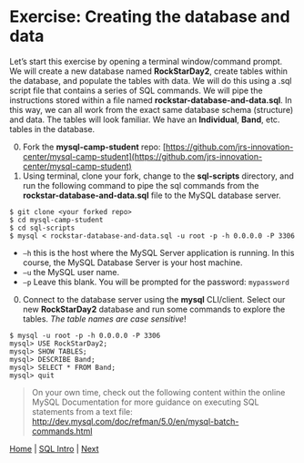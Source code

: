 # Exercise:  Creating the database and data

Let’s start this exercise by opening a terminal window/command prompt.  We will create a new database named **RockStarDay2**, create tables within the database, and populate the tables with data. We will do this using a .sql script file that contains a series of SQL commands.  We will pipe the instructions stored within a file named **rockstar-database-and-data.sql**. In this way, we can all work from the exact same database schema (structure) and data.  The tables will look familiar.  We have an **Individual**, **Band**, etc. tables in the database.  

0. Fork the **mysql-camp-student** repo:  [https://github.com/jrs-innovation-center/mysql-camp-student](https://github.com/jrs-innovation-center/mysql-camp-student)
0. Using terminal, clone your fork, change to the **sql-scripts** directory, and run the following command to pipe the sql commands from the **rockstar-database-and-data.sql** file to the MySQL database server.    

  ```
  $ git clone <your forked repo>
  $ cd mysql-camp-student
  $ cd sql-scripts
  $ mysql < rockstar-database-and-data.sql -u root -p -h 0.0.0.0 -P 3306
  ```

  - `–h` this is the host where the MySQL Server application is running.  In this course, the MySQL Database Server is your host machine.  
  -	`–u` the MySQL user name.  
  - `–p` Leave this blank. You will be prompted for the password:  `mypassword`

0. Connect to the database server using the **mysql** CLI/client.  Select our new **RockStarDay2** database and run some commands to explore the tables.  _The table names are case sensitive_!

  ```
  $ mysql -u root -p -h 0.0.0.0 -P 3306
  mysql> USE RockStarDay2;
  mysql> SHOW TABLES;
  mysql> DESCRIBE Band;
  mysql> SELECT * FROM Band;
  mysql> quit
  ```

> On your own time, check out the following content within the online MySQL Documentation for more guidance on executing SQL statements from a text file:
http://dev.mysql.com/doc/refman/5.0/en/mysql-batch-commands.html



[Home](/)  |  [SQL Intro](/9-sql-intro/)  |  [Next](/9-sql-intro/2)
